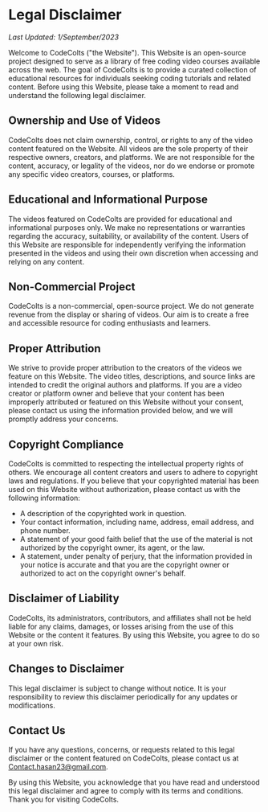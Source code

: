 # Legal Disclaimer

*Last Updated: 1/September/2023*

Welcome to CodeColts ("the Website"). This Website is an open-source project designed to serve as a library of free coding video courses available across the web. The goal of CodeColts is to provide a curated collection of educational resources for individuals seeking coding tutorials and related content. Before using this Website, please take a moment to read and understand the following legal disclaimer.

## Ownership and Use of Videos

CodeColts does not claim ownership, control, or rights to any of the video content featured on the Website. All videos are the sole property of their respective owners, creators, and platforms. We are not responsible for the content, accuracy, or legality of the videos, nor do we endorse or promote any specific video creators, courses, or platforms.

## Educational and Informational Purpose

The videos featured on CodeColts are provided for educational and informational purposes only. We make no representations or warranties regarding the accuracy, suitability, or availability of the content. Users of this Website are responsible for independently verifying the information presented in the videos and using their own discretion when accessing and relying on any content.

## Non-Commercial Project

CodeColts is a non-commercial, open-source project. We do not generate revenue from the display or sharing of videos. Our aim is to create a free and accessible resource for coding enthusiasts and learners.

## Proper Attribution

We strive to provide proper attribution to the creators of the videos we feature on this Website. The video titles, descriptions, and source links are intended to credit the original authors and platforms. If you are a video creator or platform owner and believe that your content has been improperly attributed or featured on this Website without your consent, please contact us using the information provided below, and we will promptly address your concerns.

## Copyright Compliance

CodeColts is committed to respecting the intellectual property rights of others. We encourage all content creators and users to adhere to copyright laws and regulations. If you believe that your copyrighted material has been used on this Website without authorization, please contact us with the following information:

- A description of the copyrighted work in question.
- Your contact information, including name, address, email address, and phone number.
- A statement of your good faith belief that the use of the material is not authorized by the copyright owner, its agent, or the law.
- A statement, under penalty of perjury, that the information provided in your notice is accurate and that you are the copyright owner or authorized to act on the copyright owner's behalf.

## Disclaimer of Liability

CodeColts, its administrators, contributors, and affiliates shall not be held liable for any claims, damages, or losses arising from the use of this Website or the content it features. By using this Website, you agree to do so at your own risk.

## Changes to Disclaimer

This legal disclaimer is subject to change without notice. It is your responsibility to review this disclaimer periodically for any updates or modifications.

## Contact Us

If you have any questions, concerns, or requests related to this legal disclaimer or the content featured on CodeColts, please contact us at [Contact.hasan23@gmail.com](mailto:Contact.hasan23@gmail.com).

By using this Website, you acknowledge that you have read and understood this legal disclaimer and agree to comply with its terms and conditions. Thank you for visiting CodeColts.
